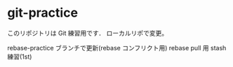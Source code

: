 # git-practice

このリポジトリは Git 練習用です．
ローカルリポで変更。

rebase-practice ブランチで更新(rebase コンフリクト用)
rebase pull 用
stash 練習(1st)
